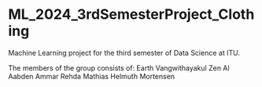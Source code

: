 # ML_2024_3rdSemesterProject_Clothing
Machine Learning project for the third semester of Data Science at ITU.

The members of the group consists of: 
Earth Vangwithayakul
Zen Al Aabden Ammar Rehda
Mathias Helmuth Mortensen
